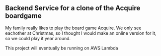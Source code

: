 ## Backend Service for a clone of the Acquire boardgame

My family really likes to play the board game Acquire. We only see eachother at
Christmas, so I thought I would make an online version for it, so we could play it year around.

This project will eventually be running on AWS Lambda
